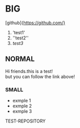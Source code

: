# BIG
[github]{https://github.com/}

1. 'test1'
2. ''test2''
3. _test3_
## NORMAL

Hi friends.this is a test! </br>
but you can follow the link above!

### SMALL
- exmple 1
- exmple 2
- exmple 3

TEST-REPOSITORY
